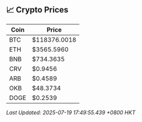 ## 📈 Crypto Prices

| Coin | Price |
| ---- | ----- |
| BTC | $118376.0018 |
| ETH | $3565.5960 |
| BNB | $734.3635 |
| CRV | $0.9456 |
| ARB | $0.4589 |
| OKB | $48.3734 |
| DOGE | $0.2539 |

_Last Updated: 2025-07-19 17:49:55.439 +0800 HKT_